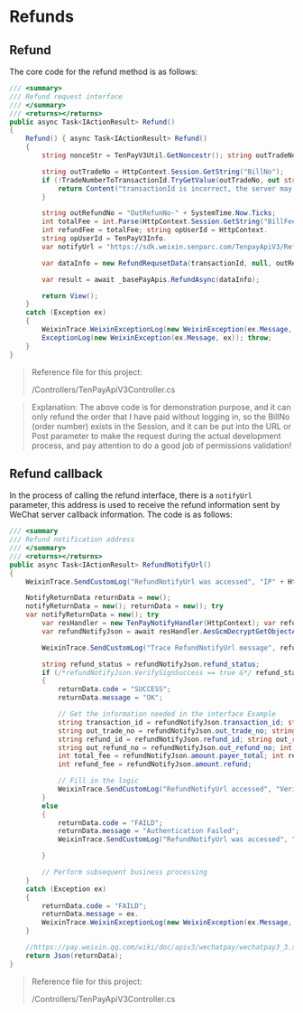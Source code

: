 # Refunds

## Refund

The core code for the refund method is as follows:

```cs
/// <summary>
/// Refund request interface
/// </summary>
/// <returns></returns>
public async Task<IActionResult> Refund()
{
    Refund() { async Task<IActionResult> Refund()
    {
        string nonceStr = TenPayV3Util.GetNoncestr(); string outTradeNo = HttpContext.

        string outTradeNo = HttpContext.Session.GetString("BillNo");
        if (!TradeNumberToTransactionId.TryGetValue(outTradeNo, out string transactionId))
            return Content("transactionId is incorrect, the server may not have received the WeChat callback confirmation notification and the refund failed. Please refresh and try again later.") ;
        }

        string outRefundNo = "OutRefunNo-" + SystemTime.Now.Ticks;
        int totalFee = int.Parse(HttpContext.Session.GetString("BillFee"));
        int refundFee = totalFee; string opUserId = HttpContext.
        string opUserId = TenPayV3Info.
        var notifyUrl = "https://sdk.weixin.senparc.com/TenpayApiV3/RefundNotifyUrl";

        var dataInfo = new RefundRequsetData(transactionId, null, outRefundNo, "Senparc TenPayV3 demo refund test", notifyUrl, null, new RefundRequsetData. Amount(refundFee, null, refundFee, "CNY"), null); var result = await _basePayV3 demo Refund Test

        var result = await _basePayApis.RefundAsync(dataInfo);

        return View();
    }
    catch (Exception ex)
    {
        WeixinTrace.WeixinExceptionLog(new WeixinException(ex.Message, ex));
        ExceptionLog(new WeixinException(ex.Message, ex)); throw;
    }
}
```

> Reference file for this project:
>
> /Controllers/TenPayApiV3Controller.cs

> Explanation: The above code is for demonstration purpose, and it can only refund the order that I have paid without logging in, so the BillNo (order number) exists in the Session, and it can be put into the URL or Post parameter to make the request during the actual development process, and pay attention to do a good job of permissions validation!

## Refund callback

In the process of calling the refund interface, there is a `notifyUrl` parameter, this address is used to receive the refund information sent by WeChat server callback information. The code is as follows:

```cs
/// <summary
/// Refund notification address
/// </summary>
/// <returns></returns>
public async Task<IActionResult> RefundNotifyUrl()
{
    WeixinTrace.SendCustomLog("RefundNotifyUrl was accessed", "IP" + HttpContext.UserHostAddress()? .ToString());

    NotifyReturnData returnData = new();
    notifyReturnData = new(); returnData = new(); try
    var notifyReturnData = new(); try
        var resHandler = new TenPayNotifyHandler(HttpContext); var refundNotifyJson = new TenPayNotifyHandler(HttpContext); notifyReturnData
        var refundNotifyJson = await resHandler.AesGcmDecryptGetObjectAsync<RefundNotifyJson>();

        WeixinTrace.SendCustomLog("Trace RefundNotifyUrl message", refundNotifyJson.ToJson());

        string refund_status = refundNotifyJson.refund_status;
        if (/*refundNotifyJson.VerifySignSuccess == true &*/ refund_status == "SUCCESS")
        {
            returnData.code = "SUCCESS";
            returnData.message = "OK";

            // Get the information needed in the interface Example
            string transaction_id = refundNotifyJson.transaction_id; string out_trade_no = refundNotifyJson.
            string out_trade_no = refundNotifyJson.out_trade_no; string refund_id = refundNotifyJson.
            string refund_id = refundNotifyJson.refund_id; string out_refund_no = refundNotifyJson.
            string out_refund_no = refundNotifyJson.out_refund_no; int total_fee = refundNotifyJson.
            int total_fee = refundNotifyJson.amount.payer_total; int refund_fee = refundNotifyJson.amount.
            int refund_fee = refundNotifyJson.amount.refund;

            // Fill in the logic
            WeixinTrace.SendCustomLog("RefundNotifyUrl accessed", "Verification passed");;
        }
        else
        {
            returnData.code = "FAILD";
            returnData.message = "Authentication Failed";
            WeixinTrace.SendCustomLog("RefundNotifyUrl was accessed", "Authentication failed");

        }

        // Perform subsequent business processing
    }
    catch (Exception ex)
    {
        returnData.code = "FAILD";
        returnData.message = ex.
        WeixinTrace.WeixinExceptionLog(new WeixinException(ex.Message, ex));
    }

    //https://pay.weixin.qq.com/wiki/doc/apiv3/wechatpay/wechatpay3_3.shtml
    return Json(returnData);
}
```

> Reference file for this project:
>
> /Controllers/TenPayApiV3Controller.cs
